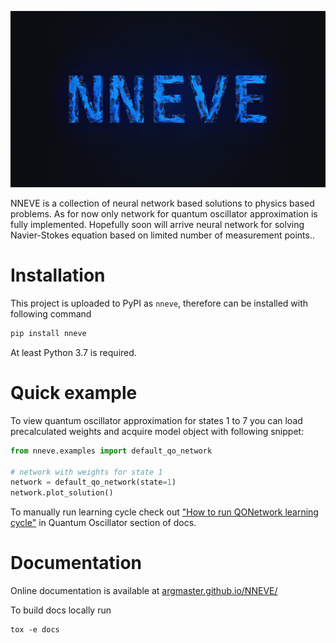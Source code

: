![NNEVE](https://raw.githubusercontent.com/Argmaster/NNEVE/main/docs/img/nneve.jpg)

NNEVE is a collection of neural network based solutions to physics based
problems. As for now only network for quantum oscillator approximation is fully
implemented. Hopefully soon will arrive neural network for solving
Navier-Stokes equation based on limited number of measurement points..

# Installation

This project is uploaded to PyPI as `nneve`, therefore can be installed with
following command

```bash
pip install nneve
```

At least Python 3.7 is required.

# Quick example

To view quantum oscillator approximation for states 1 to 7 you can load
precalculated weights and acquire model object with following snippet:

```python
from nneve.examples import default_qo_network

# network with weights for state 1
network = default_qo_network(state=1)
network.plot_solution()

```

To manually run learning cycle check out
["How to run QONetwork learning cycle"](https://argmaster.github.io/NNEVE//quantum_oscillator/learning_cycle/)
in Quantum Oscillator section of docs.

# Documentation

Online documentation is available at
[argmaster.github.io/NNEVE/](https://argmaster.github.io/NNEVE/)

To build docs locally run

```
tox -e docs
```

